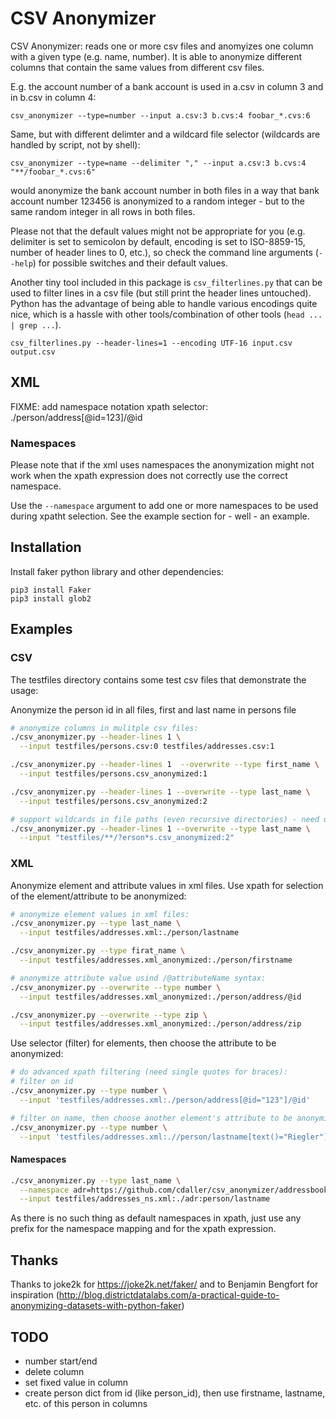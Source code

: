 # CSV Anonymizer

CSV Anonymizer: reads one or more csv files and anomyizes one column with a given type (e.g. name, number).
It is able to anonymize different columns that contain the same values from different csv files.

E.g. the account number of a bank account is used in a.csv in column 3 and in b.csv in column 4:

    csv_anonymizer --type=number --input a.csv:3 b.cvs:4 foobar_*.cvs:6

Same, but with different delimter and a wildcard file selector (wildcards are handled by script, not by shell):

    csv_anonymizer --type=name --delimiter "," --input a.csv:3 b.cvs:4 "**/foobar_*.cvs:6"

would anonymize the bank account number in both files in a way that bank account number 123456 is anonymized to a random integer - but to the same random integer in all rows in both files.

Please not that the default values might not be appropriate for you (e.g. delimiter is set to semicolon by default, encoding is set to ISO-8859-15, number of header lines to 0, etc.), so check the command line arguments (```--help```) for possible switches and their default values.

Another tiny tool included in this package is ```csv_filterlines.py``` that can be used to filter lines in a csv file (but still print the header lines untouched). Python has the advantage of being able to handle various encodings quite nice, which is a hassle with other tools/combination of other tools (```head ... | grep ...```).

    csv_filterlines.py --header-lines=1 --encoding UTF-16 input.csv output.csv
    
## XML

FIXME: add namespace notation
xpath selector: ./person/address[@id=123]/@id

### Namespaces

Please note that if the xml uses namespaces the anonymization might not work when the xpath expression does not correctly use the correct namespace.

Use the ```--namespace``` argument to add one or more namespaces to be used during xpatht selection. See the example section for - well - an example.

## Installation

Install faker python library and other dependencies:

```
pip3 install Faker
pip3 install glob2
```

## Examples

### CSV

The testfiles directory contains some test csv files that demonstrate the usage:

Anonymize the person id in all files, first and last name in persons file

``` sh
# anonymize columns in mulitple csv files:
./csv_anonymizer.py --header-lines 1 \
  --input testfiles/persons.csv:0 testfiles/addresses.csv:1 

./csv_anonymizer.py --header-lines 1  --overwrite --type first_name \
  --input testfiles/persons.csv_anonymized:1

./csv_anonymizer.py --header-lines 1 --overwrite --type last_name \
  --input testfiles/persons.csv_anonymized:2

# support wildcards in file paths (even recursive directories) - need quotes for wildcards to be passed to script:
./csv_anonymizer.py --header-lines 1 --overwrite --type last_name \
  --input "testfiles/**/?erson*s.csv_anonymized:2"
```

### XML

Anonymize element and attribute values in xml files. Use xpath for selection of the element/attribute to be anonymized:

``` sh
# anonymize element values in xml files:
./csv_anonymizer.py --type last_name \
  --input testfiles/addresses.xml:./person/lastname

./csv_anonymizer.py --type firat_name \
  --input testfiles/addresses.xml_anonymized:./person/firstname

# anonymize attribute value usind /@attributeName syntax:
./csv_anonymizer.py --overwrite --type number \
  --input testfiles/addresses.xml_anonymized:./person/address/@id

./csv_anonymizer.py --overwrite --type zip \
  --input testfiles/addresses.xml_anonymized:./person/address/zip
```

Use selector (filter) for elements, then choose the attribute to be anonymized:

``` sh
# do advanced xpath filtering (need single quotes for braces):
# filter on id
./csv_anonymizer.py --type number \
  --input 'testfiles/addresses.xml:./person/address[@id="123"]/@id'

# filter on name, then choose another element's attribute to be anonymized:
./csv_anonymizer.py --type number \
  --input 'testfiles/addresses.xml:.//person/lastname[text()="Riegler"]/../address/@id'  
```

#### Namespaces

``` sh
./csv_anonymizer.py --type last_name \
  --namespace adr=https://github.com/cdaller/csv_anonymizer/addressbook \
  --input testfiles/addresses_ns.xml:./adr:person/lastname
```

As there is no such thing as default namespaces in xpath, just use any prefix for the namespace mapping and for the xpath expression. 

## Thanks

Thanks to joke2k for https://joke2k.net/faker/
and to Benjamin Bengfort for inspiration 
(http://blog.districtdatalabs.com/a-practical-guide-to-anonymizing-datasets-with-python-faker)

## TODO

  * number start/end
  * delete column
  * set fixed value in column
  * create person dict from id (like person_id), then use firstname, lastname, etc. of this person in columns
